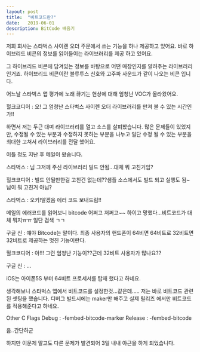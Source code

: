 ```yaml
---
layout: post
title:  "비트코드란?"
date:   2019-06-01
description: BitCode 배움기
---
```


 저희 회사는 스타벅스 사이렌 오더 주문에서 쓰는 기능을 하나 제공하고 있어요.
 바로 하이브리드 비콘의 정보를 읽어들이는 라이브러리를 제공 하고 있어요.
 
 그 하이브리드 비콘에 담겨있는 정보를 바탕으로 어떤 매장인지를 알려주는 라이브러리 인거죠.
 하이브리드 비콘이란 블루투스 신호와 고주파 사운드가 같이 나오는 비콘 입니다.
 
 어느날 스타벅스 앱 평가에 노래 끊기는 현상에 대해 엄청난 VOC가 올라왔어요.
 
 헐크코디어 : 오! 그 엄청난 스타벅스 사이렌 오더 라이브러리를 만져 볼 수 있는 시간인가!!
 
 하면서 저는 두근 대며 라이브러리를 열고 소스를 살펴봤습니다.
 많은 문제들이 있었지만, 수정될 수 있는 부분과 수정하지 못하는 부분을 나누고 일단
 수정 될 수 있는 부분을 최대한 고쳐서 라이브러리를 전달 했어요.
 
 이틀 정도 지난 후 메일이 왔습니다.
 
 스타벅스 : 님 그저께 주신 라이브러리 빌드 안됨...대체 뭐 고친거임?</p>
 헐크코디어 : 빌드 안될만한걸 고친건 없는데??샘플 소스에서도 빌드 되고 실행도 됨~님이 뭐 고친거 아님?</p>
 스타벅스 : 오키!알겠음 에러 코드 보내드림!!</p>
 
 메일의 에러코드를 읽어보니 bitcode 어쩌고 저쩌고~~
 하이고 망했다...비트코드가 대체 뭐지ㅠㅠ 일단 검색 ㄱㄱ
 
 구글 신 : 얘야 Bitcode는 말이다. 최종 사용자의 핸드폰이 64비면 64비트로 32비트면 32비트로 제공하는 멋진 기능이란다.</p>
 헐크코디어 : 아!!! 그런 엄청난 기능이??근데 32비트 사용자가 많나요??</p>
 구글 신 : ... </p>
 
 iOS는 아이폰5S 부터 64비트 프로세서를 탑재 했다고 하네요.
 
 생각해보니 스타벅스 앱에서 비트코드를 설정한것...같은데.....
 저는 바로 비트코드 관련된 셋팅을 했습니다.
 디버그 빌드시에는 maker만 해주고 실제 릴리즈 에서만 비트코드를 적용해준다고 하네요.
 
Other C Flags 
Debug : -fembed-bitcode-marker
Release : -fembed-bitcode

음..간단하군

하지만 이문제 말고도 다른 문제가 발견되어 3일 내내 야근을 하게 되었습니다.
